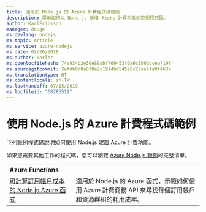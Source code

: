 ```yaml
---
title: 適用於 Node.js 的 Azure 計費程式碼範例
description: 展示如何以 Node.js 新增 Azure 計費功能的範例程式碼。
author: KarlErickson
manager: douge
ms.devlang: nodejs
ms.topic: article
ms.service: azure-nodejs
ms.date: 02/26/2018
ms.author: karler
ms.openlocfilehash: 74e934b2e30e89abf769453f0a6c1b02dcea719f
ms.sourcegitcommit: 2efdb9d8a8f8a2c1914bd545a8c22ae6fe0f463b
ms.translationtype: HT
ms.contentlocale: zh-TW
ms.lasthandoff: 07/15/2019
ms.locfileid: "68285519"
---
```

# <a name="azure-billing-with-nodejs-code-samples"></a>使用 Node.js 的 Azure 計費程式碼範例

下列範例程式碼說明如何使用 Node.js 建置 Azure 計費功能。

如果您需要其他工作的程式碼，您可以瀏覽 [Azure Node.js 範例](https://azure.microsoft.com/resources/samples/?term=nodejs)的完整清單。

| | |
|---|---|
| **Azure Functions** ||
| [可計算訂用帳戶成本的 Node.js Azure 函式](https://azure.microsoft.com/resources/samples/consumption-cost-node/) | 適用於 Node.js 的 Azure 函式，示範如何使用 Azure 計費商務 API 來尋找每個訂用帳戶和資源群組的耗用成本。 |
